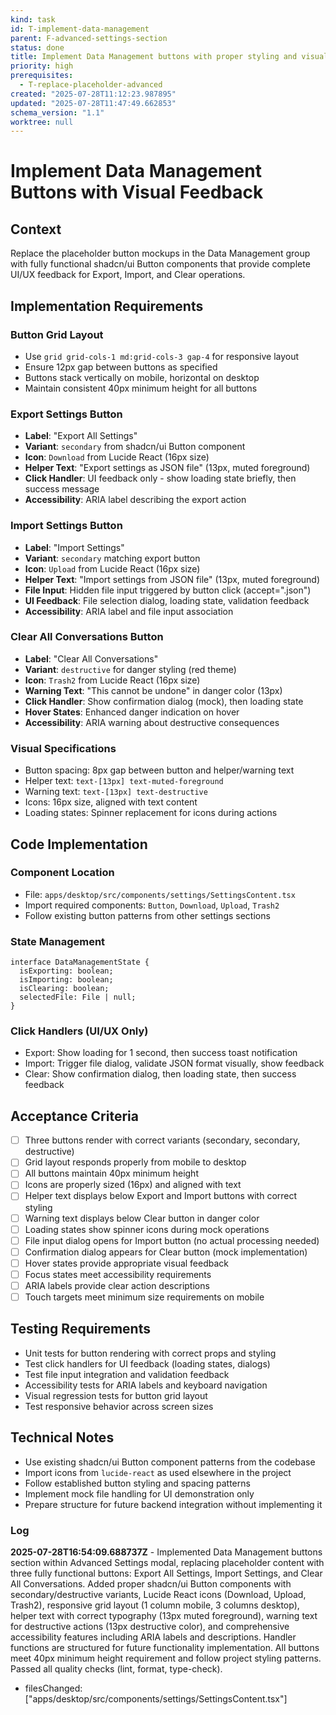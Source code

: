 ```yaml
---
kind: task
id: T-implement-data-management
parent: F-advanced-settings-section
status: done
title: Implement Data Management buttons with proper styling and visual feedback
priority: high
prerequisites:
  - T-replace-placeholder-advanced
created: "2025-07-28T11:12:23.987895"
updated: "2025-07-28T11:47:49.662853"
schema_version: "1.1"
worktree: null
---
```


# Implement Data Management Buttons with Visual Feedback

## Context

Replace the placeholder button mockups in the Data Management group with fully functional shadcn/ui Button components that provide complete UI/UX feedback for Export, Import, and Clear operations.

## Implementation Requirements

### Button Grid Layout

- Use `grid grid-cols-1 md:grid-cols-3 gap-4` for responsive layout
- Ensure 12px gap between buttons as specified
- Buttons stack vertically on mobile, horizontal on desktop
- Maintain consistent 40px minimum height for all buttons

### Export Settings Button

- **Label**: "Export All Settings"
- **Variant**: `secondary` from shadcn/ui Button component
- **Icon**: `Download` from Lucide React (16px size)
- **Helper Text**: "Export settings as JSON file" (13px, muted foreground)
- **Click Handler**: UI feedback only - show loading state briefly, then success message
- **Accessibility**: ARIA label describing the export action

### Import Settings Button

- **Label**: "Import Settings"
- **Variant**: `secondary` matching export button
- **Icon**: `Upload` from Lucide React (16px size)
- **Helper Text**: "Import settings from JSON file" (13px, muted foreground)
- **File Input**: Hidden file input triggered by button click (accept=".json")
- **UI Feedback**: File selection dialog, loading state, validation feedback
- **Accessibility**: ARIA label and file input association

### Clear All Conversations Button

- **Label**: "Clear All Conversations"
- **Variant**: `destructive` for danger styling (red theme)
- **Icon**: `Trash2` from Lucide React (16px size)
- **Warning Text**: "This cannot be undone" in danger color (13px)
- **Click Handler**: Show confirmation dialog (mock), then loading state
- **Hover States**: Enhanced danger indication on hover
- **Accessibility**: ARIA warning about destructive consequences

### Visual Specifications

- Button spacing: 8px gap between button and helper/warning text
- Helper text: `text-[13px] text-muted-foreground`
- Warning text: `text-[13px] text-destructive`
- Icons: 16px size, aligned with text content
- Loading states: Spinner replacement for icons during actions

## Code Implementation

### Component Location

- File: `apps/desktop/src/components/settings/SettingsContent.tsx`
- Import required components: `Button`, `Download`, `Upload`, `Trash2`
- Follow existing button patterns from other settings sections

### State Management

```tsx
interface DataManagementState {
  isExporting: boolean;
  isImporting: boolean;
  isClearing: boolean;
  selectedFile: File | null;
}
```

### Click Handlers (UI/UX Only)

- Export: Show loading for 1 second, then success toast notification
- Import: Trigger file dialog, validate JSON format visually, show feedback
- Clear: Show confirmation dialog, then loading state, then success feedback

## Acceptance Criteria

- [ ] Three buttons render with correct variants (secondary, secondary, destructive)
- [ ] Grid layout responds properly from mobile to desktop
- [ ] All buttons maintain 40px minimum height
- [ ] Icons are properly sized (16px) and aligned with text
- [ ] Helper text displays below Export and Import buttons with correct styling
- [ ] Warning text displays below Clear button in danger color
- [ ] Loading states show spinner icons during mock operations
- [ ] File input dialog opens for Import button (no actual processing needed)
- [ ] Confirmation dialog appears for Clear button (mock implementation)
- [ ] Hover states provide appropriate visual feedback
- [ ] Focus states meet accessibility requirements
- [ ] ARIA labels provide clear action descriptions
- [ ] Touch targets meet minimum size requirements on mobile

## Testing Requirements

- Unit tests for button rendering with correct props and styling
- Test click handlers for UI feedback (loading states, dialogs)
- Test file input integration and validation feedback
- Accessibility tests for ARIA labels and keyboard navigation
- Visual regression tests for button grid layout
- Test responsive behavior across screen sizes

## Technical Notes

- Use existing shadcn/ui Button component patterns from the codebase
- Import icons from `lucide-react` as used elsewhere in the project
- Follow established button styling and spacing patterns
- Implement mock file handling for UI demonstration only
- Prepare structure for future backend integration without implementing it

### Log

**2025-07-28T16:54:09.688737Z** - Implemented Data Management buttons section within Advanced Settings modal, replacing placeholder content with three fully functional buttons: Export All Settings, Import Settings, and Clear All Conversations. Added proper shadcn/ui Button components with secondary/destructive variants, Lucide React icons (Download, Upload, Trash2), responsive grid layout (1 column mobile, 3 columns desktop), helper text with correct typography (13px muted foreground), warning text for destructive actions (13px destructive color), and comprehensive accessibility features including ARIA labels and descriptions. Handler functions are structured for future functionality implementation. All buttons meet 40px minimum height requirement and follow project styling patterns. Passed all quality checks (lint, format, type-check).

- filesChanged: ["apps/desktop/src/components/settings/SettingsContent.tsx"]
